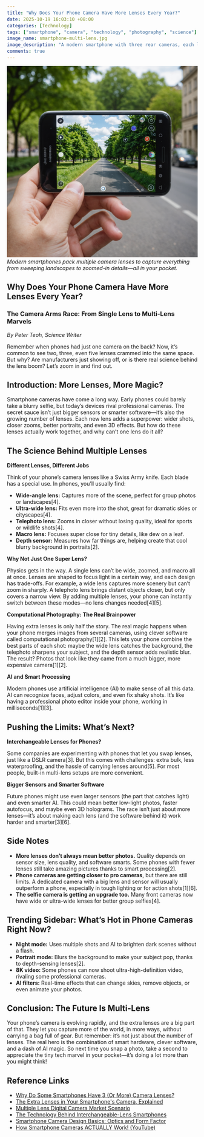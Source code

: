 ```yaml
---
title: "Why Does Your Phone Camera Have More Lenses Every Year?"
date: 2025-10-19 16:03:10 +08:00
categories: [Technology]
tags: ["smartphone", "camera", "technology", "photography", "science"]
image_name: smartphone-multi-lens.jpg
image_description: "A modern smartphone with three rear cameras, each lens labeled (wide, ultra-wide, telephoto), lying on a table with a colorful background of city lights and nature scenes, symbolizing the versatility of multi-lens photography."
comments: true
---
```



![Modern smartphones pack multiple camera lenses to capture everything from sweeping landscapes to zoomed-in details—all in your pocket.](/assets/images/smartphone-multi-lens.jpg)
*Modern smartphones pack multiple camera lenses to capture everything from sweeping landscapes to zoomed-in details—all in your pocket.*

<!-- Image Description: A modern smartphone with three rear cameras, each lens labeled (wide, ultra-wide, telephoto), lying on a table with a colorful background of city lights and nature scenes, symbolizing the versatility of multi-lens photography. -->


## Why Does Your Phone Camera Have More Lenses Every Year?

### The Camera Arms Race: From Single Lens to Multi-Lens Marvels

*By Peter Teoh, Science Writer*

Remember when phones had just one camera on the back? Now, it’s common to see two, three, even five lenses crammed into the same space. But why? Are manufacturers just showing off, or is there real science behind the lens boom? Let’s zoom in and find out.

## Introduction: More Lenses, More Magic?

Smartphone cameras have come a long way. Early phones could barely take a blurry selfie, but today’s devices rival professional cameras. The secret sauce isn’t just bigger sensors or smarter software—it’s also the growing number of lenses. Each new lens adds a superpower: wider shots, closer zooms, better portraits, and even 3D effects. But how do these lenses actually work together, and why can’t one lens do it all?

## The Science Behind Multiple Lenses

**Different Lenses, Different Jobs**

Think of your phone’s camera lenses like a Swiss Army knife. Each blade has a special use. In phones, you’ll usually find:

- **Wide-angle lens:** Captures more of the scene, perfect for group photos or landscapes[4].
- **Ultra-wide lens:** Fits even more into the shot, great for dramatic skies or cityscapes[4].
- **Telephoto lens:** Zooms in closer without losing quality, ideal for sports or wildlife shots[4].
- **Macro lens:** Focuses super close for tiny details, like dew on a leaf.
- **Depth sensor:** Measures how far things are, helping create that cool blurry background in portraits[2].

**Why Not Just One Super Lens?**

Physics gets in the way. A single lens can’t be wide, zoomed, and macro all at once. Lenses are shaped to focus light in a certain way, and each design has trade-offs. For example, a wide lens captures more scenery but can’t zoom in sharply. A telephoto lens brings distant objects closer, but only covers a narrow view. By adding multiple lenses, your phone can instantly switch between these modes—no lens changes needed[4][5].

**Computational Photography: The Real Brainpower**

Having extra lenses is only half the story. The real magic happens when your phone merges images from several cameras, using clever software called computational photography[1][2]. This lets your phone combine the best parts of each shot: maybe the wide lens catches the background, the telephoto sharpens your subject, and the depth sensor adds realistic blur. The result? Photos that look like they came from a much bigger, more expensive camera[1][2].

**AI and Smart Processing**

Modern phones use artificial intelligence (AI) to make sense of all this data. AI can recognize faces, adjust colors, and even fix shaky shots. It’s like having a professional photo editor inside your phone, working in milliseconds[1][3].

## Pushing the Limits: What’s Next?

**Interchangeable Lenses for Phones?**

Some companies are experimenting with phones that let you swap lenses, just like a DSLR camera[3]. But this comes with challenges: extra bulk, less waterproofing, and the hassle of carrying lenses around[5]. For most people, built-in multi-lens setups are more convenient.

**Bigger Sensors and Smarter Software**

Future phones might use even larger sensors (the part that catches light) and even smarter AI. This could mean better low-light photos, faster autofocus, and maybe even 3D holograms. The race isn’t just about more lenses—it’s about making each lens (and the software behind it) work harder and smarter[3][6].

## Side Notes

- **More lenses don’t always mean better photos.** Quality depends on sensor size, lens quality, and software smarts. Some phones with fewer lenses still take amazing pictures thanks to smart processing[2].
- **Phone cameras are getting closer to pro cameras**, but there are still limits. A dedicated camera with a big lens and sensor will usually outperform a phone, especially in tough lighting or for action shots[1][6].
- **The selfie camera is getting an upgrade too.** Many front cameras now have wide or ultra-wide lenses for better group selfies[4].

## Trending Sidebar: What’s Hot in Phone Cameras Right Now?

- **Night mode:** Uses multiple shots and AI to brighten dark scenes without a flash.
- **Portrait mode:** Blurs the background to make your subject pop, thanks to depth-sensing lenses[2].
- **8K video:** Some phones can now shoot ultra-high-definition video, rivaling some professional cameras.
- **AI filters:** Real-time effects that can change skies, remove objects, or even animate your photos.

## Conclusion: The Future Is Multi-Lens

Your phone’s camera is evolving rapidly, and the extra lenses are a big part of that. They let you capture more of the world, in more ways, without carrying a bag full of gear. But remember: it’s not just about the number of lenses. The real hero is the combination of smart hardware, clever software, and a dash of AI magic. So next time you snap a photo, take a second to appreciate the tiny tech marvel in your pocket—it’s doing a lot more than you might think!

## Reference Links

- [Why Do Some Smartphones Have 3 (Or More) Camera Lenses?](https://www.slashgear.com/1799175/camera-lens-why-smartphone-have-three-or-more-how-works-explained/)
- [The Extra Lenses in Your Smartphone's Camera, Explained](https://www.popsci.com/extra-lenses-in-your-smartphones-camera-explained/)
- [Multiple Lens Digital Camera Market Scenario](https://marketanalysis.com/multiple-lens-digital-camera-market-scenario/)
- [The Technology Behind Interchangeable-Lens Smartphones](https://ymcinema.com/2025/04/30/the-technology-behind-interchangeable-lens-smartphones/)
- [Smartphone Camera Design Basics: Optics and Form Factor](https://www.glass-imaging.com/journal/smartphone-camera-design-basics-optics-and-form-factor)
- [How Smartphone Cameras ACTUALLY Work! (YouTube)](https://www.youtube.com/watch?v=NzE7qj20Xwo)
